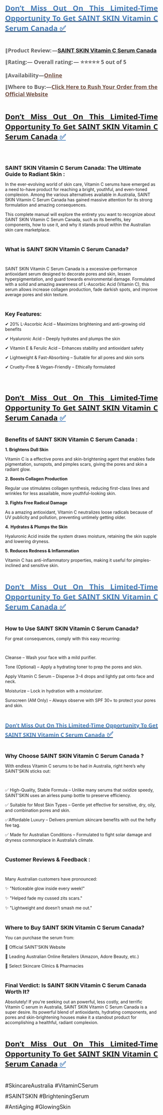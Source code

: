 <p align="justify"><a href="https://martreporter.com/saintskin-vitamin-c-serum-ca-buy/"><strong><span style="color: #477db8;"><span style="font-family: 'Segoe UI', 'Helvetica Neue', Helvetica, Roboto, Oxygen, Ubuntu, Cantarell, 'Fira Sans', 'Droid Sans', sans-serif;"><span style="font-size: x-large;"><u>Don&rsquo;t Miss Out On This Limited-Time Opportunity To Get SAINT SKIN Vitamin C Serum Canada</u></span></span></span></strong><strong><span style="color: #477db8;"><span style="font-family: 'Segoe UI', 'Helvetica Neue', Helvetica, Roboto, Oxygen, Ubuntu, Cantarell, 'Fira Sans', 'Droid Sans', sans-serif;"><span style="font-size: x-large;"><u> ✅</u></span></span></span></strong></a></p>
<p align="justify">&nbsp;</p>
<p align="left"><span style="color: #5e5e5e;">📣</span><strong><span style="color: #5e5e5e;"><span style="font-family: 'Open Sans', arial, sans-serif;"><span style="font-size: large;"><strong>Product Review: &mdash;</strong></span></span></span></strong><strong><a href="https://www.facebook.com/SAINTSKINVitaminCSerumCanada/" target="_blank"><span style="font-size: large;">SAINT SKIN Vitamin C Serum Canada</span></a></strong></p>
<p align="left"><span style="color: #5e5e5e;">📣</span><strong><span style="color: #5e5e5e;"><span style="font-family: 'Open Sans', arial, sans-serif;"><span style="font-size: large;"><strong>Rating:&mdash; Overall rating: &mdash; ⭐⭐⭐⭐⭐ 5 out of 5</strong></span></span></span></strong></p>
<p align="justify"><strong><span style="color: #5e5e5e;">📣</span></strong><strong><span style="color: #5e5e5e;"><span style="font-family: 'Open Sans', arial, sans-serif;"><span style="font-size: large;"><strong>Availability&mdash;</strong></span></span></span></strong><strong><a href="https://www.facebook.com/SAINTSKINVitaminCSerumCA/"><span style="color: #704f43;"><span style="font-family: 'Open Sans', arial, sans-serif;"><span style="font-size: large;"><u><strong>Online</strong></u></span></span></span></a></strong></p>
<p align="left"><span style="color: #5e5e5e;">📣</span><strong><span style="color: #5e5e5e;"><span style="font-family: 'Open Sans', arial, sans-serif;"><span style="font-size: large;"><strong>Where to Buy:&mdash;</strong></span></span></span></strong><strong><a href="https://www.facebook.com/groups/saintskinvitamincserumca/"><span style="color: #704f43;"><span style="font-family: 'Open Sans', arial, sans-serif;"><span style="font-size: large;"><u><strong>Click Here to Rush Your Order from the Official Website</strong></u></span></span></span></a></strong></p>
<p align="left">&nbsp;</p>
<p align="justify"><strong><span style="color: #477db8;"><span style="font-family: 'Segoe UI', 'Helvetica Neue', Helvetica, Roboto, Oxygen, Ubuntu, Cantarell, 'Fira Sans', 'Droid Sans', sans-serif;"><span style="font-size: x-large;"><u><a href="https://www.facebook.com/SAINTSKINVitaminCSerumCanada/">Don&rsquo;t Miss Out On This Limited-Time Opportunity To Get SAINT SKIN Vitamin C Serum Canada</a></u></span></span></span></strong><strong><span style="color: #477db8;"><span style="font-family: 'Segoe UI', 'Helvetica Neue', Helvetica, Roboto, Oxygen, Ubuntu, Cantarell, 'Fira Sans', 'Droid Sans', sans-serif;"><span style="font-size: x-large;"><u><strong> ✅</strong></u></span></span></span></strong></p>
<p>&nbsp;</p>
<p>&nbsp;</p>
<p><span style="font-size: large;"><strong>SAINT SKIN Vitamin C Serum Canada: The Ultimate Guide to Radiant Skin :</strong></span></p>
<p>In the ever-evolving world of skin care, Vitamin C serums have emerged as a need to-have product for reaching a bright, youthful, and even-toned complexion. Among the various alternatives available in Australia, SAINT SKIN Vitamin C Serum Canada has gained massive attention for its strong formulation and amazing consequences.</p>
<p>This complete manual will explore the entirety you want to recognize about SAINT SKIN Vitamin C Serum Canada, such as its benefits, key components, how to use it, and why it stands proud within the Australian skin care marketplace.</p>
<p>&nbsp;</p>
<p><span style="font-size: large;"><strong>What is SAINT SKIN Vitamin C Serum Canada?</strong></span></p>
<p>&nbsp;</p>
<p>SAINT SKIN Vitamin C Serum Canada is a excessive-performance antioxidant serum designed to decorate pores and skin, lessen hyperpigmentation, and guard towards environmental damage. Formulated with a solid and amazing awareness of L-Ascorbic Acid (Vitamin C), this serum allows increase collagen production, fade darkish spots, and improve average pores and skin texture.</p>
<p>&nbsp;</p>
<p><span style="font-size: large;"><strong>Key Features:</strong></span></p>
<p>✔ 20% L-Ascorbic Acid &ndash; Maximizes brightening and anti-growing old benefits</p>
<p>✔ Hyaluronic Acid &ndash; Deeply hydrates and plumps the skin</p>
<p>✔ Vitamin E &amp; Ferulic Acid &ndash; Enhances stability and antioxidant safety</p>
<p>✔ Lightweight &amp; Fast-Absorbing &ndash; Suitable for all pores and skin sorts</p>
<p>✔ Cruelty-Free &amp; Vegan-Friendly &ndash; Ethically formulated</p>
<p>&nbsp;</p>
<p>&nbsp;</p>
<p align="justify"><strong><span style="color: #477db8;"><span style="font-family: 'Segoe UI', 'Helvetica Neue', Helvetica, Roboto, Oxygen, Ubuntu, Cantarell, 'Fira Sans', 'Droid Sans', sans-serif;"><span style="font-size: x-large;"><u><a href="https://www.facebook.com/SAINTSKINVitaminCSerumCanada/">Don&rsquo;t Miss Out On This Limited-Time Opportunity To Get SAINT SKIN Vitamin C Serum Canada</a></u></span></span></span></strong><strong><span style="color: #477db8;"><span style="font-family: 'Segoe UI', 'Helvetica Neue', Helvetica, Roboto, Oxygen, Ubuntu, Cantarell, 'Fira Sans', 'Droid Sans', sans-serif;"><span style="font-size: x-large;"><u><strong> ✅</strong></u></span></span></span></strong></p>
<p align="justify">&nbsp;</p>
<p><span style="font-size: large;"><strong>Benefits of SAINT SKIN Vitamin C Serum Canada :</strong></span></p>
<p><strong>1. Brightens Dull Skin</strong></p>
<p>Vitamin C is a effective pores and skin-brightening agent that enables fade pigmentation, sunspots, and pimples scars, giving the pores and skin a radiant glow.</p>
<p><strong>2. Boosts Collagen Production</strong></p>
<p>Regular use stimulates collagen synthesis, reducing first-class lines and wrinkles for less assailable, more youthful-looking skin.</p>
<p><strong>3. Fights Free Radical Damage</strong></p>
<p>As a amazing antioxidant, Vitamin C neutralizes loose radicals because of UV publicity and pollution, preventing untimely getting older.</p>
<p><strong>4</strong><strong>.</strong> <strong>Hydrates &amp; Plumps the Skin</strong></p>
<p>Hyaluronic Acid inside the system draws moisture, retaining the skin supple and lowering dryness.</p>
<p><strong>5. Reduces Redness &amp; Inflammation</strong></p>
<p>Vitamin C has anti-inflammatory properties, making it useful for pimples-inclined and sensitive skin.</p>
<p>&nbsp;</p>
<p align="justify"><a href="https://www.facebook.com/AustraliaSAINTSKINVitaminCSerum/"><span style="color: #477db8;"><span style="font-family: 'Segoe UI', 'Helvetica Neue', Helvetica, Roboto, Oxygen, Ubuntu, Cantarell, 'Fira Sans', 'Droid Sans', sans-serif;"><span style="font-size: x-large;"><u><strong>Don&rsquo;t Miss Out On This Limited-Time Opportunity To Get SAINT SKIN Vitamin C Serum Canada</strong></u></span></span></span></a><a href="https://www.facebook.com/AustraliaSAINTSKINVitaminCSerum/"><span style="color: #477db8;"><span style="font-family: 'Segoe UI', 'Helvetica Neue', Helvetica, Roboto, Oxygen, Ubuntu, Cantarell, 'Fira Sans', 'Droid Sans', sans-serif;"><span style="font-size: x-large;"><u><strong><strong> ✅</strong></strong></u></span></span></span></a></p>
<p>&nbsp;</p>
<p><span style="font-size: large;"><strong>How to Use SAINT SKIN Vitamin C Serum Canada?</strong></span></p>
<p>For great consequences, comply with this easy recurring:</p>
<p>&nbsp;</p>
<p>Cleanse &ndash; Wash your face with a mild purifier.</p>
<p>Tone (Optional) &ndash; Apply a hydrating toner to prep the pores and skin.</p>
<p>Apply Vitamin C Serum &ndash; Dispense 3-4 drops and lightly pat onto face and neck.</p>
<p>Moisturize &ndash; Lock in hydration with a moisturizer.</p>
<p>Sunscreen (AM Only) &ndash; Always observe with SPF 30+ to protect your pores and skin.</p>
<p>&nbsp;</p>
<p align="justify"><strong><a href="https://www.facebook.com/SAINTSKINVitaminCSerumCanada/"><strong><span style="color: #477db8;"><span style="font-family: 'Segoe UI', 'Helvetica Neue', Helvetica, Roboto, Oxygen, Ubuntu, Cantarell, 'Fira Sans', 'Droid Sans', sans-serif;"><span style="font-size: x-large;"><u><span style="font-size: large;">Don&rsquo;t Miss Out On This Limited-Time Opportunity To Get SAINT SKIN Vitamin C Serum Canada</span></u></span></span></span></strong><strong><span style="color: #477db8;"><span style="font-family: 'Segoe UI', 'Helvetica Neue', Helvetica, Roboto, Oxygen, Ubuntu, Cantarell, 'Fira Sans', 'Droid Sans', sans-serif;"><span style="font-size: x-large;"><u> ✅</u></span></span></span></strong></a></strong></p>
<p>&nbsp;</p>
<p><span style="font-size: large;"><strong>Why Choose SAINT SKIN Vitamin C Serum Canada ?</strong></span></p>
<p>With endless Vitamin C serums to be had in Australia, right here&rsquo;s why SAINT&rsquo;SKIN sticks out:</p>
<p>&nbsp;</p>
<p>✅ High-Quality, Stable Formula &ndash; Unlike many serums that oxidize speedy, SAINT&rsquo;SKIN uses an airless pump bottle to preserve efficiency.</p>
<p>✅ Suitable for Most Skin Types &ndash; Gentle yet effective for sensitive, dry, oily, and combination pores and skin.</p>
<p>✅Affordable Luxury &ndash; Delivers premium skincare benefits with out the hefty fee tag.</p>
<p>✅ Made for Australian Conditions &ndash; Formulated to fight solar damage and dryness commonplace in Australia&rsquo;s climate.</p>
<p>&nbsp;</p>
<p><span style="font-size: large;"><strong>Customer Reviews &amp; Feedback :</strong></span></p>
<p>&nbsp;</p>
<p>Many Australian customers have pronounced:</p>
<p>✨ "Noticeable glow inside every week!"</p>
<p>✨ "Helped fade my cussed zits scars."</p>
<p>✨ "Lightweight and doesn&rsquo;t smash me out."</p>
<p>&nbsp;</p>
<p><span style="font-size: large;"><strong>Where to Buy SAINT SKIN Vitamin C Serum Canada?</strong></span></p>
<p>You can purchase the serum from:</p>
<p>🔹 Official SAINT&rsquo;SKIN Website</p>
<p>🔹 Leading Australian Online Retailers (Amazon, Adore Beauty, etc.)</p>
<p>🔹 Select Skincare Clinics &amp; Pharmacies</p>
<p>&nbsp;</p>
<p><span style="font-size: large;"><strong>Final Verdict: Is SAINT SKIN Vitamin C Serum Canada Worth It?</strong></span></p>
<p>Absolutely! If you're seeking out an powerful, less costly, and terrific Vitamin C serum in Australia, SAINT SKIN Vitamin C Serum Canada is a super desire. Its powerful blend of antioxidants, hydrating components, and pores and skin-brightening houses make it a standout product for accomplishing a healthful, radiant complexion.</p>
<p>&nbsp;</p>
<p align="justify"><strong><span style="color: #477db8;"><span style="font-family: 'Segoe UI', 'Helvetica Neue', Helvetica, Roboto, Oxygen, Ubuntu, Cantarell, 'Fira Sans', 'Droid Sans', sans-serif;"><span style="font-size: x-large;"><u><a href="https://www.facebook.com/SAINTSKINVitaminCSerumCanada/">Don&rsquo;t Miss Out On This Limited-Time Opportunity To Get SAINT SKIN Vitamin C Serum Canada</a></u></span></span></span></strong><strong><span style="color: #477db8;"><span style="font-family: 'Segoe UI', 'Helvetica Neue', Helvetica, Roboto, Oxygen, Ubuntu, Cantarell, 'Fira Sans', 'Droid Sans', sans-serif;"><span style="font-size: x-large;"><u><strong> ✅</strong></u></span></span></span></strong></p>
<p align="justify">&nbsp;</p>
<p align="justify"><span style="font-size: large;">#SkincareAustralia #VitaminCSerum</span></p>
<p align="justify"><span style="font-size: large;">#SAINTSKIN #BrighteningSerum </span></p>
<p align="justify"><span style="font-size: large;">#AntiAging #GlowingSkin</span></p>

